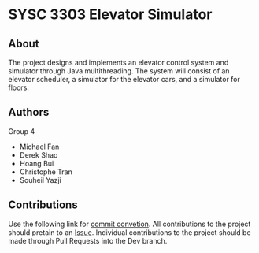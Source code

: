 # SYSC 3303 Elevator Simulator

## About
The project designs and implements an elevator control system and simulator through Java multithreading. The system will consist of an elevator scheduler, a simulator for the elevator cars, and a simulator for floors. 

## Authors
Group 4
- Michael Fan
- Derek Shao
- Hoang Bui
- Christophe Tran
- Souheil Yazji

## Contributions
Use the following link for [commit convetion](https://www.conventionalcommits.org/en/v1.0.0/). All contributions to the project should pretain to an [Issue](https://github.com/mpfan/SYSC-3303-Elevator-Simulator/issues). Individual contributions to the project should be made through Pull Requests into the Dev branch.
